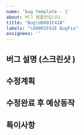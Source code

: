 ```yaml
---
name: 'bug template - 1'
about: 버그 템플릿입니다.
title: "Bug\U0001F41B"
labels: "\U0001F41E BugFix"
assignees: ''
---
```


## **버그 설명 (스크린샷 )**

## **수정계획**

## **수정완료 후 예상동작**

## **특이사항**
